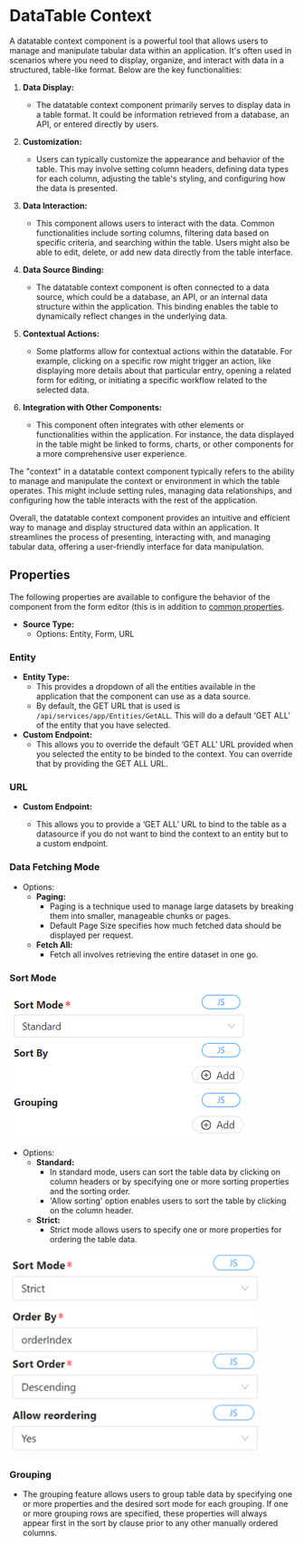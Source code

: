 # DataTable Context

A datatable context component is a powerful tool that allows users to manage and manipulate tabular data within an application. It's often used in scenarios where you need to display, organize, and interact with data in a structured, table-like format. Below are the key functionalities:

1. **Data Display:**

   - The datatable context component primarily serves to display data in a table format. It could be information retrieved from a database, an API, or entered directly by users.

2. **Customization:**

   - Users can typically customize the appearance and behavior of the table. This may involve setting column headers, defining data types for each column, adjusting the table's styling, and configuring how the data is presented.

3. **Data Interaction:**

   - This component allows users to interact with the data. Common functionalities include sorting columns, filtering data based on specific criteria, and searching within the table. Users might also be able to edit, delete, or add new data directly from the table interface.

4. **Data Source Binding:**

   - The datatable context component is often connected to a data source, which could be a database, an API, or an internal data structure within the application. This binding enables the table to dynamically reflect changes in the underlying data.

5. **Contextual Actions:**

   - Some platforms allow for contextual actions within the datatable. For example, clicking on a specific row might trigger an action, like displaying more details about that particular entry, opening a related form for editing, or initiating a specific workflow related to the selected data.

6. **Integration with Other Components:**
   - This component often integrates with other elements or functionalities within the application. For instance, the data displayed in the table might be linked to forms, charts, or other components for a more comprehensive user experience.

The "context" in a datatable context component typically refers to the ability to manage and manipulate the context or environment in which the table operates. This might include setting rules, managing data relationships, and configuring how the table interacts with the rest of the application.

Overall, the datatable context component provides an intuitive and efficient way to manage and display structured data within an application. It streamlines the process of presenting, interacting with, and managing tabular data, offering a user-friendly interface for data manipulation.

## Properties

The following properties are available to configure the behavior of the component from the form editor (this is in addition to [common properties](/docs/front-end-basics/form-components/common-component-properties.md).

- **Source Type:**
  - Options: Entity, Form, URL

### Entity

- **Entity Type:**
  - This provides a dropdown of all the entities available in the application that the component can use as a data source.
  - By default, the GET URL that is used is `/api/services/app/Entities/GetALL`. This will do a default ‘GET ALL’ of the entity that you have selected.
- **Custom Endpoint:**
  - This allows you to override the default ‘GET ALL’ URL provided when you selected the entity to be binded to the context. You can override that by providing the GET ALL URL.

### URL

- **Custom Endpoint:**

  - This allows you to provide a ‘GET ALL’ URL to bind to the table as a datasource if you do not want to bind the context to an entity but to a custom endpoint.

### Data Fetching Mode

- Options:
  - **Paging:**
    - Paging is a technique used to manage large datasets by breaking them into smaller, manageable chunks or pages.
    - Default Page Size specifies how much fetched data should be displayed per request.
  - **Fetch All:**
    - Fetch all involves retrieving the entire dataset in one go.

### Sort Mode

![Image](./images/data1.png)

- Options:
  - **Standard:**
    - In standard mode, users can sort the table data by clicking on column headers or by specifying one or more sorting properties and the sorting order.
    - 'Allow sorting' option enables users to sort the table by clicking on the column header.
  - **Strict:**
    - Strict mode allows users to specify one or more properties for ordering the table data.

![Image](./images/data2.png)

### Grouping

- The grouping feature allows users to group table data by specifying one or more properties and the desired sort mode for each grouping. If one or more grouping rows are specified, these properties will always appear first in the sort by clause prior to any other manually ordered columns.
